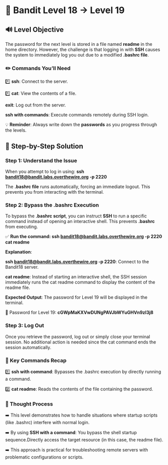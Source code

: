 # 🎲 Bandit Level 18 → Level 19


## 🔊 Level Objective


The password for the next level is stored in a file named **readme** in the home directory. However, the challenge is that logging in with **SSH** causes the system to immediately log you out due to a modified **.bashrc file**.




### ✏️ Commands You’ll Need


:asterisk: **ssh**: Connect to the server.

:asterisk: **cat**: View the contents of a file.

**exit**: Log out from the server.

**ssh with commands**: Execute commands remotely during SSH login.




💡 **Reminder**: Always write down the **passwords** as you progress through the levels.




## 📃 Step-by-Step Solution



### Step 1: Understand the Issue

When you attempt to log in using: **ssh bandit18@bandit.labs.overthewire.org -p 2220**

The **.bashrc file** runs automatically, forcing an immediate logout. This prevents you from interacting with the terminal.


### Step 2: Bypass the .bashrc Execution


To bypass the **.bashrc script**, you can instruct **SSH** to run a specific command instead of opening an interactive shell. This prevents **.bashrc** from executing.


:white_check_mark: **Run the command: ssh bandit18@bandit.labs.overthewire.org -p 2220 cat readme**


**Explanation**:

**ssh bandit18@bandit.labs.overthewire.org -p 2220**: Connect to the Bandit18 server.

**cat readme**: Instead of starting an interactive shell, the SSH session immediately runs the cat readme command to display the content of the readme file.

**Expected Output**: The password for Level 19 will be displayed in the terminal.


🔑 Password for Level 19: **cGWpMaKXVwDUNgPAVJbWYuGHVn9zl3j8**



### Step 3: Log Out
Once you retrieve the password, log out or simply close your terminal session. No additional action is needed since the cat command ends the session automatically.



### :round_pushpin: Key Commands Recap


:one: **ssh with command**: Bypasses the .bashrc execution by directly running a command.


:two: **cat readme**: Reads the contents of the file containing the password.





### 🔎 Thought Process


:arrow_right: This level demonstrates how to handle situations where startup scripts (like .bashrc) interfere with normal login.

:arrow_right: By using **SSH with a command**: You bypass the shell startup sequence.Directly access the target resource (in this case, the readme file).


:arrow_right: This approach is practical for troubleshooting remote servers with problematic configurations or scripts.